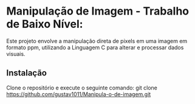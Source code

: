 # Manipulação de Imagem - Trabalho de Baixo Nível:
Este projeto envolve a manipulação direta de pixels em uma imagem em formato ppm, utilizando a Linguagem C para alterar e processar dados visuais.

## Instalação
Clone o repositório e execute o seguinte comando:
git clone https://github.com/gustav1011/Manipula-o-de-imagem.git



